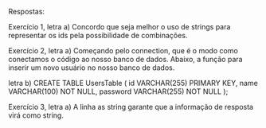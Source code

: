 Respostas:

Exercício 1, letra a)
Concordo que seja melhor o uso de strings para representar os ids pela possibilidade de combinações.

Exercício 2, letra a)
Começando pelo connection, que é o modo como conectamos o código ao nosso banco de dados. 
Abaixo, a função para inserir um novo usuário no nosso banco de dados.

letra b)
CREATE TABLE UsersTable (
	id VARCHAR(255) PRIMARY KEY,
    name VARCHAR(100) NOT NULL,
    password VARCHAR(255) NOT NULL
);

Exercício 3, letra a)
A linha as string garante que a informação de resposta virá como string.